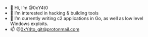 - 👋 Hi, I’m @0xY4t0
- 👀 I’m interested in hacking & building tools
- 🌱 I’m currently writing c2 applications in Go,
      as well as low level Windows exploits. 
- 📫 @0xY4to_git@protonmail.com

<!---
0xY4t0/0xY4t0 is a ✨ special ✨ repository because its `README.md` (this file) appears on your GitHub profile.
You can click the Preview link to take a look at your changes.
--->
